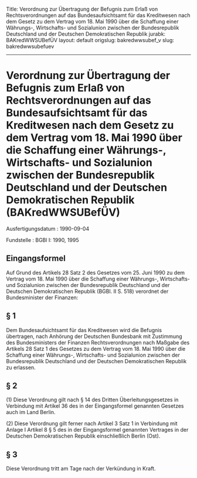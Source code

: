 Title: Verordnung zur Übertragung der Befugnis zum Erlaß von Rechtsverordnungen auf
  das Bundesaufsichtsamt für das Kreditwesen nach dem Gesetz zu dem Vertrag vom 18.
  Mai 1990 über die Schaffung einer Währungs-, Wirtschafts- und Sozialunion zwischen
  der Bundesrepublik Deutschland und der Deutschen Demokratischen Republik
jurabk: BAKredWWSUBefÜV
layout: default
origslug: bakredwwsubef_v
slug: bakredwwsubefuev

---

# Verordnung zur Übertragung der Befugnis zum Erlaß von Rechtsverordnungen auf das Bundesaufsichtsamt für das Kreditwesen nach dem Gesetz zu dem Vertrag vom 18. Mai 1990 über die Schaffung einer Währungs-, Wirtschafts- und Sozialunion zwischen der Bundesrepublik Deutschland und der Deutschen Demokratischen Republik (BAKredWWSUBefÜV)

Ausfertigungsdatum
:   1990-09-04

Fundstelle
:   BGBl I: 1990, 1995



## Eingangsformel

Auf Grund des Artikels 28 Satz 2 des Gesetzes vom 25. Juni 1990 zu dem
Vertrag vom 18. Mai 1990 über die Schaffung einer Währungs-,
Wirtschafts- und Sozialunion zwischen der Bundesrepublik Deutschland
und der Deutschen Demokratischen Republik (BGBl. II S. 518) verordnet
der Bundesminister der Finanzen:


## § 1

Dem Bundesaufsichtsamt für das Kreditwesen wird die Befugnis
übertragen, nach Anhörung der Deutschen Bundesbank mit Zustimmung des
Bundesministers der Finanzen Rechtsverordnungen nach Maßgabe des
Artikels 28 Satz 1 des Gesetzes zu dem Vertrag vom 18. Mai 1990 über
die Schaffung einer Währungs-, Wirtschafts- und Sozialunion zwischen
der Bundesrepublik Deutschland und der Deutschen Demokratischen
Republik zu erlassen.


## § 2

(1) Diese Verordnung gilt nach § 14 des Dritten Überleitungsgesetzes
in Verbindung mit Artikel 36 des in der Eingangsformel genannten
Gesetzes auch im Land Berlin.

(2) Diese Verordnung gilt ferner nach Artikel 3 Satz 1 in Verbindung
mit Anlage I Artikel 8 § 5 des in der Eingangsformel genannten
Vertrages in der Deutschen Demokratischen Republik einschließlich
Berlin (Ost).


## § 3

Diese Verordnung tritt am Tage nach der Verkündung in Kraft.

